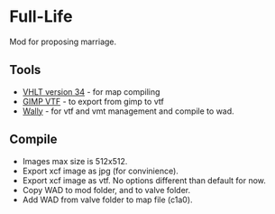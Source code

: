 # Full-Life

Mod for proposing marriage.

## Tools

- [VHLT version 34](https://sites.google.com/site/gshltools/compiler-tools) - for map compiling
- [GIMP VTF](https://github.com/Artfunkel/gimp-vtf) - to export from gimp to vtf
- [Wally](https://valvedev.info/tools/wally/) - for vtf and vmt management and compile to wad.

## Compile

- Images max size is 512x512.
- Export xcf image as jpg (for convinience).
- Export xcf image as vtf. No options different than default for now.
- Copy WAD to mod folder, and to valve folder.
- Add WAD from valve folder to map file (c1a0).